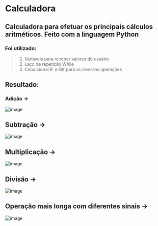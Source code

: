 # Calculadora

## Calculadora para efetuar os principais cálculos aritméticos. Feito com a linguagem Python

### **Foi utilizado:**
> 1. Variáveis para receber valores do usuário
> 2. Laço de repetição While
> 3. Condicional IF e Elif para as diversas operações

## Resultado:

### Adição ->
![image](https://user-images.githubusercontent.com/76505066/167922554-611a1b56-cc70-456a-8982-d638a4e9e9f7.png)<br>

## Subtração ->
![image](https://user-images.githubusercontent.com/76505066/167922690-784e6bfa-0b0e-4743-be83-d3e97b38aced.png)<br>

## Multiplicação ->
![image](https://user-images.githubusercontent.com/76505066/167922830-9537e6e2-3ffc-4794-99e9-4ca3d816f547.png)<br>

## Divisão ->
![image](https://user-images.githubusercontent.com/76505066/167922921-1fcac112-8b3f-4f9e-ab72-dea0dbf028fd.png)<br>

## Operação mais longa com diferentes sinais ->
![image](https://user-images.githubusercontent.com/76505066/167923215-20d1303a-1059-4433-84bf-5432b9d74c68.png)<br>



